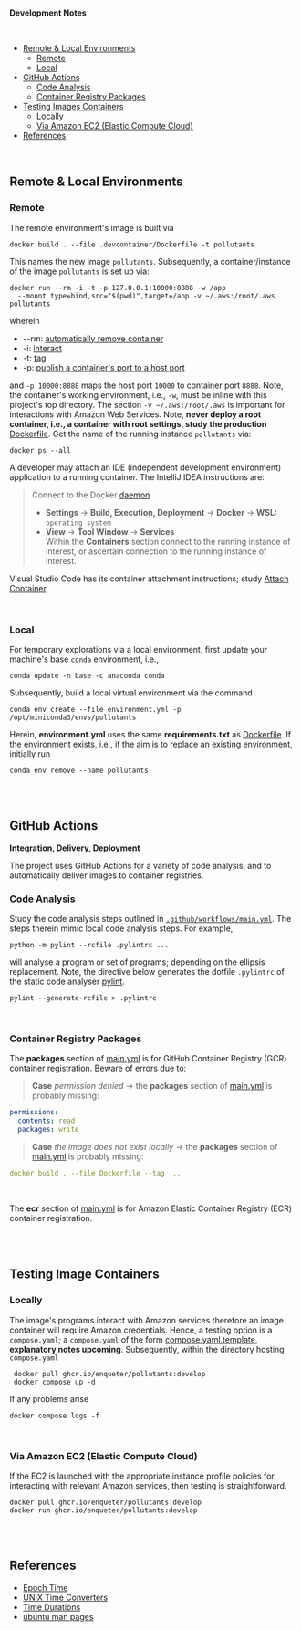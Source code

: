 <br>

**Development Notes**

<br>

* [Remote & Local Environments](#remote--local-environments)
  * [Remote](#remote) 
  * [Local](#local)
* [GitHub Actions](#github-actions)
  * [Code Analysis](#code-analysis)
  * [Container Registry Packages](#container-registry-packages)
* [Testing Images Containers](#testing-image-containers)
  * [Locally](#locally)
  * [Via Amazon EC2 (Elastic Compute Cloud)](#via-amazon-ec2-elastic-compute-cloud)
* [References](#references)

<br>

## Remote & Local Environments

### Remote

The remote environment's image is built via

```shell
docker build . --file .devcontainer/Dockerfile -t pollutants
```

This names the new image `pollutants`.  Subsequently, a container/instance of the image `pollutants` is set up via:

```shell
docker run --rm -i -t -p 127.0.0.1:10000:8888 -w /app
  --mount type=bind,src="$(pwd)",target=/app -v ~/.aws:/root/.aws pollutants
```

wherein

<ul>
  <li>--rm: <a href="https://docs.docker.com/engine/reference/commandline/run/#:~:text=a%20container%20exits-,%2D%2Drm,-Automatically%20remove%20the" target="_blank">automatically remove container</a></li>
  <li>-i: <a href="https://docs.docker.com/engine/reference/commandline/run/#:~:text=and%20reaps%20processes-,%2D%2Dinteractive,-%2C%20%2Di" target="_blank">interact</a></li>
  <li>-t: <a href="https://docs.docker.com/get-started/02_our_app/#:~:text=Finally%2C%20the-,%2Dt,-flag%20tags%20your" target="_blank">tag</a></li>
  <li>-p: <a href="https://docs.docker.com/engine/reference/commandline/run/#:~:text=%2D%2Dpublish%20%2C-,%2Dp,-Publish%20a%20container%E2%80%99s" target="_blank">publish a container's port to a host port</a></li>
</ul>

and `-p 10000:8888` maps the host port `10000` to container port `8888`.  Note, the container's working environment, i.e., `-w`, must be inline with this project's top directory.   The section `-v ~/.aws:/root/.aws` is important for interactions with Amazon Web Services.  Note, **never deploy a root container, i.e., a container with root settings, study the production** [Dockerfile](/Dockerfile).  Get the name of the running instance ``pollutants`` via:

```shell
docker ps --all
```

A developer may attach an IDE (independent development environment) application to a running container.  The IntelliJ 
IDEA instructions are:

> Connect to the Docker [daemon](https://www.jetbrains.com/help/idea/docker.html#connect_to_docker)
> * **Settings** $\rightarrow$ **Build, Execution, Deployment** $\rightarrow$ **Docker** $\rightarrow$ **WSL:** `operating system`
> * **View** $\rightarrow$ **Tool Window** $\rightarrow$ **Services** <br>Within the **Containers** section connect to the running instance of interest, or ascertain connection to the running instance of interest.

Visual Studio Code has its container attachment instructions; study [Attach Container](https://code.visualstudio.com/docs/devcontainers/attach-container).

<br>

### Local

For temporary explorations via a local environment, first update your machine's base `conda` environment, i.e.,

```shell
conda update -n base -c anaconda conda
```

Subsequently, build a local virtual environment via the command

```shell
conda env create --file environment.yml -p /opt/miniconda3/envs/pollutants
```

Herein, **environment.yml** uses the same **requirements.txt** as [Dockerfile](/.devcontainer/Dockerfile).  If the 
environment exists, i.e., if the aim is to replace an existing environment, initially run

```shell
conda env remove --name pollutants
```

<br>
<br>

## GitHub Actions

<span style="margin-bottom: 25px"><b>Integration, Delivery, Deployment</b></span>

The project uses GitHub Actions for a variety of code analysis, and to automatically deliver images to container registries.

### Code Analysis

Study the code analysis steps outlined in [`.github/workflows/main.yml`](/.github/workflows/main.yml).  The steps therein 
mimic local code analysis steps.  For example, 

```shell
python -m pylint --rcfile .pylintrc ...
```

will analyse a program or set of programs; depending on the ellipsis replacement. Note, the directive below generates the 
dotfile `.pylintrc` of the static code analyser [pylint](https://pylint.pycqa.org/en/latest/user_guide/checkers/features.html).

```shell
pylint --generate-rcfile > .pylintrc
```

<br>

### Container Registry Packages

The **packages** section of [main.yml](/.github/workflows/main.yml) is for GitHub Container Registry (GCR) container 
registration.  Beware of errors due to:


> **Case** _permission denied_ $\rightarrow$ the **packages** section of [main.yml](/.github/workflows/main.yml) is probably 
missing:

```yaml
permissions:
  contents: read
  packages: write
```

> **Case** _the image does not exist locally_ $\rightarrow$ the **packages** section of [main.yml](/.github/workflows/main.yml) is probably
missing:

```yaml
docker build . --file Dockerfile --tag ...
```

<br>

The **ecr** section of [main.yml](/.github/workflows/main.yml) is for Amazon Elastic Container Registry (ECR) container 
registration.

<br>
<br>


## Testing Image Containers

### Locally

The image's programs interact with Amazon services therefore an image container will require Amazon credentials.  Hence, 
a testing option is a `compose.yaml`; a `compose.yaml` of the form [compose.yaml.template](/compose.yaml.template), 
**explanatory notes upcoming**.  Subsequently, within the directory hosting `compose.yaml`

```shell
 docker pull ghcr.io/enqueter/pollutants:develop
 docker compose up -d
```

If any problems arise

```shell
docker compose logs -f
```

<br>

### Via Amazon EC2 (Elastic Compute Cloud)

If the EC2 is launched with the appropriate instance profile policies for interacting with relevant Amazon services, then 
testing is straightforward.

```shell
docker pull ghcr.io/enqueter/pollutants:develop
docker run ghcr.io/enqueter/pollutants:develop
```

<br>
<br>

## References

* [Epoch Time](https://unixtime.org)
* [UNIX Time Converters](https://time.is/Unix_time_converter)
* [Time Durations](https://en.wikipedia.org/wiki/ISO_8601#Durations)
* [ubuntu man pages](https://manpages.ubuntu.com/manpages/trusty/man1/)

<br>
<br>

<br>
<br>

<br>
<br>

<br>
<br>
